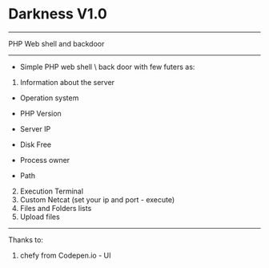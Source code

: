# Darkness V1.0
***
PHP Web shell and backdoor
***

*  Simple PHP web shell \ back door with few futers as:
1. Information about the server
- Operation system
+ PHP Version
- Server IP
+ Disk Free
- Process owner
+ Path
2. Execution Terminal
3. Custom Netcat (set your ip and port - execute)
4. Files and Folders lists
5. Upload files
***
Thanks to:
1. chefy from Codepen.io - UI

